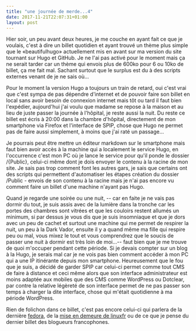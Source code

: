 ```yaml
---
title: "une journée de merde...4"
date: 2017-11-21T22:07:31+01:00
layout: post
---
```

Hier soir, un peu avant deux heures, je me couche en ayant fait ce que je voulais, c'est à dire un billet quotidien et ayant trouvé un thème plus simple que le «beautifulhugo» actuellement mis en avant sur ma version du site tournant sur Hugo et GitHub. Je ne l'ai pas activé pour le moment mais ça ne serait tarder car un thème qui envois plus de 600ko pour 6 ou 10ko de billet, ça me fait mal. Sachant surtout que le surplus est du à des scripts externes venant de je ne sais où...

Pour le moment la version Hugo a toujours un train de retard, oui c'est vrai que c'est sympa de pas dépendre d'internet et de pouvoir faire son billet en local sans avoir besoin de connexion internet mais tôt ou tard il faut bien l'expédier, aujourd'hui j'ai voulu que madame se repose à la maison et au lieu de juste passer la journée à l'hôpital, je reste aussi la nuit. Du reste ce billet est écris à 20:00 dans la chambre d'hôpital, directement de mon smartphone via Firefox et l'interface de SPIP, chose que Hugo ne permet pas de faire aussi simplement, à moins que j'ai raté un passage...

Je pourrais peut être mettre un éditeur markdown sur le smartphone mais faut bien avoir accès à la machine qui a localement le service Hugo, en l'occurrence c'est mon PC où je lance le service pour qu'il ponde le dossier /{Public}, celui-ci même dont je dois envoyer le contenu à la racine de mon site. Je sais pas trop comment font les autres gars, je sais que certains ont des scripts qui permettent d'automatiser les étapes création du dossier /Public - envois de son contenu à la racine mais je n'ai pas encore vu comment faire un billet d'une machine n'ayant pas Hugo.

Quand je regarde une soirée ou une nuit, -- car en faite je ne vais pas dormir du tout, je suis assis avec de la lumière dans la tronche car les portes des chambres sont vitrées et que les couloirs restent allumés un minimum, si par dessus je vous dis que je suis insomniaque et que je dors avec un peu de cachet et surtout une machine qui me permet de respirer la nuit, un peu à la Dark Vador, ensuite il y a quand même ma fille qui respire peu ou mal, vous mixez le tout et vous comprendrez que le soucis de passer une nuit à dormir est très loin de moi...-- faut bien que je me trouve de quoi m'occuper pendant cette période. Si je devais compter sur un blog à la Hugo, je serais mal car je ne vois pas bien comment accéder à mon PC qui a une IP itinérante depuis mon smartphone. Heureusement que le fou que je suis, a décidé de garder SPIP car celui-ci permet comme tout CMS de faire à distance et ceci même alors que son interface administrateur est moins adaptée aux mobiles que des CMS comme WordPress ou Dotclear, par contre la relative légèreté de son interface permet de ne pas passer son temps à charger la dite interface, chose qui m'était quotidienne à ma période WordPress.

Rien de folichon dans ce billet, c'est pas encore celui-ci qui parlera de la dernière [fedora](http://linuxfr.org/news/parution-de-fedora-27), de la [mise en demeure de linuxfr](http://linuxfr.org/news/seconde-mise-en-demeure-pour-l-association-linuxfr) ou de ce que je pense du dernier billet des blogueurs francophones.
